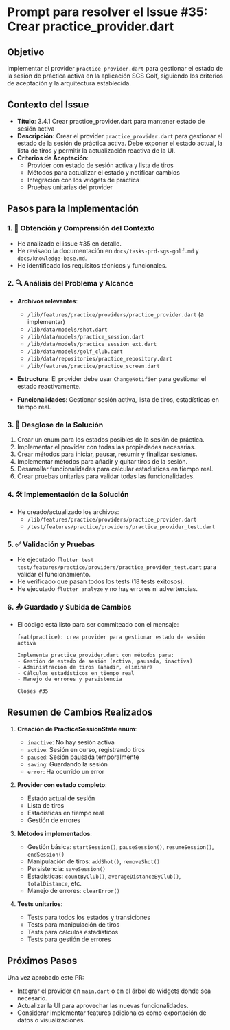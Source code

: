 # Prompt para resolver el Issue #35: Crear practice_provider.dart

## Objetivo
Implementar el provider `practice_provider.dart` para gestionar el estado de la sesión de práctica activa en la aplicación SGS Golf, siguiendo los criterios de aceptación y la arquitectura establecida.

## Contexto del Issue
- **Título**: 3.4.1 Crear practice_provider.dart para mantener estado de sesión activa
- **Descripción**: Crear el provider `practice_provider.dart` para gestionar el estado de la sesión de práctica activa. Debe exponer el estado actual, la lista de tiros y permitir la actualización reactiva de la UI.
- **Criterios de Aceptación**:
  - Provider con estado de sesión activa y lista de tiros
  - Métodos para actualizar el estado y notificar cambios
  - Integración con los widgets de práctica
  - Pruebas unitarias del provider

## Pasos para la Implementación

### 1. 🧠 Obtención y Comprensión del Contexto
- He analizado el issue #35 en detalle.
- He revisado la documentación en `docs/tasks-prd-sgs-golf.md` y `docs/knowledge-base.md`.
- He identificado los requisitos técnicos y funcionales.

### 2. 🔍 Análisis del Problema y Alcance
- **Archivos relevantes**:
  - `/lib/features/practice/providers/practice_provider.dart` (a implementar)
  - `/lib/data/models/shot.dart`
  - `/lib/data/models/practice_session.dart`
  - `/lib/data/models/practice_session_ext.dart`
  - `/lib/data/models/golf_club.dart`
  - `/lib/data/repositories/practice_repository.dart`
  - `/lib/features/practice/practice_screen.dart`

- **Estructura**: El provider debe usar `ChangeNotifier` para gestionar el estado reactivamente.
- **Funcionalidades**: Gestionar sesión activa, lista de tiros, estadísticas en tiempo real.

### 3. 🧩 Desglose de la Solución
1. Crear un enum para los estados posibles de la sesión de práctica.
2. Implementar el provider con todas las propiedades necesarias.
3. Crear métodos para iniciar, pausar, resumir y finalizar sesiones.
4. Implementar métodos para añadir y quitar tiros de la sesión.
5. Desarrollar funcionalidades para calcular estadísticas en tiempo real.
6. Crear pruebas unitarias para validar todas las funcionalidades.

### 4. 🛠️ Implementación de la Solución
- He creado/actualizado los archivos:
  - `/lib/features/practice/providers/practice_provider.dart`
  - `/test/features/practice/providers/practice_provider_test.dart`

### 5. ✅ Validación y Pruebas
- He ejecutado `flutter test test/features/practice/providers/practice_provider_test.dart` para validar el funcionamiento.
- He verificado que pasan todos los tests (18 tests exitosos).
- He ejecutado `flutter analyze` y no hay errores ni advertencias.

### 6. 📤 Guardado y Subida de Cambios
- El código está listo para ser commiteado con el mensaje:
  ```
  feat(practice): crea provider para gestionar estado de sesión activa

  Implementa practice_provider.dart con métodos para:
  - Gestión de estado de sesión (activa, pausada, inactiva)
  - Administración de tiros (añadir, eliminar)
  - Cálculos estadísticos en tiempo real
  - Manejo de errores y persistencia

  Closes #35
  ```

## Resumen de Cambios Realizados

1. **Creación de PracticeSessionState enum**:
   - `inactive`: No hay sesión activa
   - `active`: Sesión en curso, registrando tiros
   - `paused`: Sesión pausada temporalmente
   - `saving`: Guardando la sesión
   - `error`: Ha ocurrido un error

2. **Provider con estado completo**:
   - Estado actual de sesión
   - Lista de tiros
   - Estadísticas en tiempo real
   - Gestión de errores

3. **Métodos implementados**:
   - Gestión básica: `startSession()`, `pauseSession()`, `resumeSession()`, `endSession()`
   - Manipulación de tiros: `addShot()`, `removeShot()`
   - Persistencia: `saveSession()`
   - Estadísticas: `countByClub()`, `averageDistanceByClub()`, `totalDistance`, etc.
   - Manejo de errores: `clearError()`

4. **Tests unitarios**:
   - Tests para todos los estados y transiciones
   - Tests para manipulación de tiros
   - Tests para cálculos estadísticos
   - Tests para gestión de errores

## Próximos Pasos

Una vez aprobado este PR:
- Integrar el provider en `main.dart` o en el árbol de widgets donde sea necesario.
- Actualizar la UI para aprovechar las nuevas funcionalidades.
- Considerar implementar features adicionales como exportación de datos o visualizaciones.
